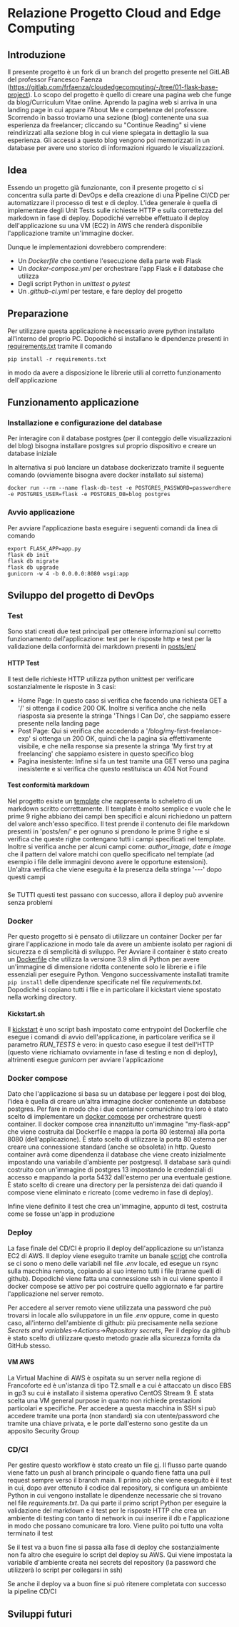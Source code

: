 # Relazione Progetto Cloud and Edge Computing
## Introduzione
Il presente progetto è un fork di un branch del progetto presente nel GitLAB del professor Francesco Faenza (https://gitlab.com/frfaenza/cloudedgecomputing/-/tree/01-flask-base-project). Lo scopo del progetto è quello di creare una pagina web che funge da blog/Curriculum Vitae online. Aprendo la pagina web si arriva in una landing page in cui appare l'About Me e competenze del professore. Scorrendo in basso troviamo una sezione (blog) contenente una sua esperienza da freelancer; cliccando su "Continue Reading" si viene reindirizzati alla sezione blog in cui viene spiegata in dettaglio la sua esperienza. Gli accessi a questo blog vengono poi memorizzati in un database per avere uno storico di informazioni riguardo le visualizzazioni.

## Idea
Essendo un progetto già funzionante, con il presente progetto ci si concentra sulla parte di DevOps e della creazione di una Pipeline CI/CD per automatizzare il processo di test e di deploy. L'idea generale è quella di implementare degli Unit Tests sulle richieste HTTP e sulla correttezza del markdown in fase di deploy. Dopodiché verrebbe effettuato il deploy dell'applicazione su una VM (EC2) in AWS che renderà disponibile l'applicazione tramite un'immagine docker.

Dunque le implementazioni dovrebbero comprendere:
- Un *Dockerfile* che contiene l'esecuzione della parte web Flask
- Un *docker-compose.yml* per orchestrare l'app Flask e il database che utilizza
- Degli script Python in *unittest* o *pytest*  
- Un *.github-ci.yml* per testare, e fare deploy del progetto 

## Preparazione
Per utilizzare questa applicazione è necessario avere python installato all'interno del proprio PC. Dopodiché si installano le dipendenze presenti in [requirements.txt](https://github.com/magicoderx/cloudedgecomputing-01-flask-base-project/blob/main/requirements.txt) tramite il comando
```
pip install -r requirements.txt
```
in modo da avere a disposizione le librerie utili al corretto funzionamento dell'applicazione

## Funzionamento applicazione
### Installazione e configurazione del database
Per interagire con il database postgres (per il conteggio delle visualizzazioni del blog) bisogna installare postgres sul proprio dispositivo e creare un database iniziale

In alternativa si può lanciare un database dockerizzato tramite il seguente comando (ovviamente bisogna avere docker installato sul sistema)
```shell
docker run --rm --name flask-db-test -e POSTGRES_PASSWORD=passwordhere -e POSTGRES_USER=flask -e POSTGRES_DB=blog postgres
```

### Avvio applicazione
Per avviare l'applicazione basta eseguire i seguenti comandi da linea di comando
```shell
export FLASK_APP=app.py
flask db init
flask db migrate
flask db upgrade
gunicorn -w 4 -b 0.0.0.0:8080 wsgi:app
```

## Sviluppo del progetto di DevOps
### Test
Sono stati creati due test principali per ottenere informazioni sul corretto funzionamento dell'applicazione: test per le risposte http e test per la validazione della conformità dei markdown presenti in [posts/en/](https://github.com/magicoderx/cloudedgecomputing-01-flask-base-project/tree/main/posts/en)

#### HTTP Test
Il test delle richieste HTTP utilizza python unittest per verificare sostanzialmente le risposte in 3 casi:
- Home Page: In questo caso si verifica che facendo una richiesta GET a '/' si ottenga il codice 200 OK. Inoltre si verifica anche che nella riasposta sia presente la stringa 'Things I Can Do', che sappiamo essere presente nella landing page
- Post Page: Qui si verifica che accedendo a '/blog/my-first-freelance-exp' si ottenga un 200 OK, quindi che la pagina sia effettivamente visibile, e che nella response sia presente la stringa 'My first try at freelancing' che sappiamo esistere in questo specifico blog
- Pagina inesistente: Infine si fa un test tramite una GET verso una pagina inesistente e si verifica che questo restituisca un 404 Not Found

#### Test conformità markdown
Nel progetto esiste un [template](https://github.com/magicoderx/cloudedgecomputing-01-flask-base-project/blob/main/posts/template.md.tmpl) che rappresenta lo scheletro di un markdown scritto correttamente. Il template è molto semplice e vuole che le prime 9 righe abbiano dei campi ben specifici e alcuni richiedono un pattern del valore anch'esso specifico. Il test prende il contenuto dei file markdown presenti in 'posts/en/' e per ognuno si prendono le prime 9 righe e si verifica che queste righe contengano tutti i campi specificati nel template. Inoltre si verifica anche per alcuni campi come:  *author_image*, *date* e *image* che il pattern del valore matchi con quello specificato nel template (ad esempio i file delle immagini devono avere le opportune estensioni). Un'altra verifica che viene eseguita è la presenza della stringa '---' dopo questi campi
###
Se TUTTI questi test passano con successo, allora il deploy può avvenire senza problemi

### Docker
Per questo progetto si è pensato di utilizzare un container Docker per far girare l'applicazione in modo tale da avere un ambiente isolato per ragioni di sicurezza e di semplicità di sviluppo. Per Avviare il container è stato creato un [Dockerfile](https://github.com/magicoderx/cloudedgecomputing-01-flask-base-project/blob/main/Dockerfile) che utilizza la versione 3.9 slim di Python per avere un'immagine di dimensione ridotta contenente solo le librerie e i file essenziali per eseguire Python. Vengono successivamente installati tramite `pip install` delle dipendenze specificate nel file *requirements.txt*. Dopodiché si copiano tutti i flie e in particolare il kickstart viene spostato nella working directory.

#### Kickstart.sh
Il [kickstart](https://github.com/magicoderx/cloudedgecomputing-01-flask-base-project/blob/main/kickstart.sh) è uno script bash impostato come entrypoint del Dockerfile che esegue i comandi di avvio dell'applicazione, in particolare verifica se il parametro *RUN_TESTS* è vero: in questo caso esegue il test dell'HTTP (questo viene richiamato ovviamente in fase di testing e non di deploy), altrimenti esegue *gunicorn* per avviare l'applicazione

### Docker compose
Dato che l'applicazione si basa su un database per leggere i post dei blog, l'idea è quella di creare un'altra immagine docker contenente un database postgres. Per fare in modo che i due container comunichino tra loro è stato scelto di implementare un [docker compose](https://github.com/magicoderx/cloudedgecomputing-01-flask-base-project/blob/main/docker-compose.yml) per orchestrare questi container. Il docker compose crea innanzitutto un'immagine "my-flask-app" che viene costruita dal Dockerfile e mappa la porta 80 (esterna) alla porta 8080 (dell'applicazione). È stato scelto di utilizzare la porta 80 esterna per creare una connessione standard (anche se obsoleta) in http. Questo container avrà come dipendenza il database che viene creato inizialmente impostando una variabile d'ambiente per postgresql. Il database sarà quindi costruito con un'immagine di postgres 13 impostando le credenziali di accesso e mappando la porta 5432 dall'esterno per una eventuale gestione. È stato scelto di creare una directory per la persistenza dei dati quando il compose viene eliminato e ricreato (come vedremo in fase di deploy).

Infine viene definito il test che crea un'immagine, appunto di test, costruita come se fosse un'app in produzione

### Deploy
La fase finale del CD/CI è proprio il deploy dell'applicazione su un'istanza EC2 di AWS. Il deploy viene eseguito tramite un banale [script](https://github.com/magicoderx/cloudedgecomputing-01-flask-base-project/blob/main/deploy.sh) che controlla se ci sono o meno delle variabili nel file *.env* locale, ed esegue un rsync sulla macchina remota, copiando al suo interno tutti i file (tranne quelli di github). Dopodiché viene fatta una connessione ssh in cui viene spento il docker compose se attivo per poi costruire quello aggiornato e far partire l'applicazione nel server remoto.

Per accedere al server remoto viene utilizzata una password che può trovarsi in locale allo sviluppatore in un file *.env* oppure, come in questo caso, all'interno dell'ambiente di github: più precisamente nella sezione *Secrets and variables*->*Actions*->*Repository secrets*, Per il deploy da github è stato scelto di utilizzare questo metodo grazie alla sicurezza fornita da GitHub stesso.

#### VM AWS
La Virtual Machine di AWS è ospitata su un server nella regione di Francoforte ed è un'istanza di tipo T2.small e a cui è attaccato un disco EBS in gp3 su cui è installato il sistema operativo CentOS Stream 9. È stata scelta una VM general purpose in quanto non richiede prestazioni particolari e specifiche. Per accedere a questa macchina in SSH si può accedere tramite una porta (non standard) sia con utente/password che tramite una chiave privata, e le porte dall'esterno sono gestite da un apposito Security Group 

### CD/CI
Per gestire questo workflow è stato creato un file [ci](https://github.com/magicoderx/cloudedgecomputing-01-flask-base-project/blob/main/.github/workflows/ci.yml). Il flusso parte quando viene fatto un push al branch principale o quando fiene fatta una pull request sempre verso il branch main. Il primo job che viene eseguito è il test in cui, dopo aver ottenuto il codice dal repository, si configura un ambiente Python in cui vengono installate le dipendenze necessarie che si trovano nel file *requirements.txt*. Da qui parte il primo script Python per eseguire la validazione del markdown e il test per le risposte HTTP che crea un ambiente di testing con tanto di network in cui inserire il db e l'applicazione in modo che possano comunicare tra loro. Viene pulito poi tutto una volta terminato il test

Se il test va a buon fine si passa alla fase di deploy che sostanzialmente non fa altro che eseguire lo script del deploy su AWS. Qui viene impostata la variabile d'ambiente creata nei secrets del repository (la password che utilizzerà lo script per collegarsi in ssh)

Se anche il deploy va a buon fine si può ritenere completata con successo la pipeline CD/CI

## Sviluppi futuri